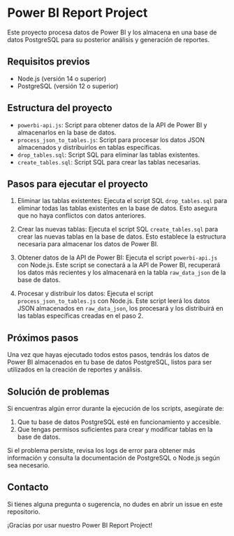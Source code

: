 # Power BI Report Project

Este proyecto procesa datos de Power BI y los almacena en una base de datos PostgreSQL para su posterior análisis y generación de reportes.

## Requisitos previos

- Node.js (versión 14 o superior)
- PostgreSQL (versión 12 o superior)

## Estructura del proyecto

- `powerbi-api.js`: Script para obtener datos de la API de Power BI y almacenarlos en la base de datos.
- `process_json_to_tables.js`: Script para procesar los datos JSON almacenados y distribuirlos en tablas específicas.
- `drop_tables.sql`: Script SQL para eliminar las tablas existentes.
- `create_tables.sql`: Script SQL para crear las tablas necesarias.

## Pasos para ejecutar el proyecto

1. Eliminar las tablas existentes:
   Ejecuta el script SQL `drop_tables.sql` para eliminar todas las tablas existentes en la base de datos. Esto asegura que no haya conflictos con datos anteriores.

2. Crear las nuevas tablas:
   Ejecuta el script SQL `create_tables.sql` para crear las nuevas tablas en la base de datos. Esto establece la estructura necesaria para almacenar los datos de Power BI.

3. Obtener datos de la API de Power BI:
   Ejecuta el script `powerbi-api.js` con Node.js. Este script se conectará a la API de Power BI, recuperará los datos más recientes y los almacenará en la tabla `raw_data_json` de la base de datos.

4. Procesar y distribuir los datos:
   Ejecuta el script `process_json_to_tables.js` con Node.js. Este script leerá los datos JSON almacenados en `raw_data_json`, los procesará y los distribuirá en las tablas específicas creadas en el paso 2.

## Próximos pasos

Una vez que hayas ejecutado todos estos pasos, tendrás los datos de Power BI almacenados en tu base de datos PostgreSQL, listos para ser utilizados en la creación de reportes y análisis.

## Solución de problemas

Si encuentras algún error durante la ejecución de los scripts, asegúrate de:

1. Que tu base de datos PostgreSQL esté en funcionamiento y accesible.
2. Que tengas permisos suficientes para crear y modificar tablas en la base de datos.

Si el problema persiste, revisa los logs de error para obtener más información y consulta la documentación de PostgreSQL o Node.js según sea necesario.

## Contacto

Si tienes alguna pregunta o sugerencia, no dudes en abrir un issue en este repositorio.

¡Gracias por usar nuestro Power BI Report Project!

